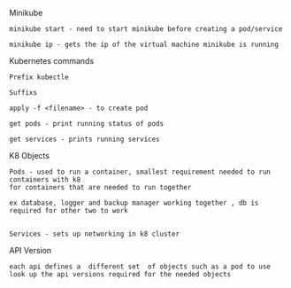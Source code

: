 Minikube

    minikube start - need to start minikube before creating a pod/service

    minikube ip - gets the ip of the virtual machine minikube is running

Kubernetes commands

    Prefix kubectle

    Suffixs

    apply -f <filename> - to create pod

    get pods - print running status of pods

    get services - prints running services

K8 Objects

    Pods - used to run a container, smallest requirement needed to run containers with k8
    for containers that are needed to run together

    ex database, logger and backup manager working together , db is required for other two to work


    Services - sets up networking in k8 cluster

API Version

    each api defines a  different set  of objects such as a pod to use
    look up the api versions required for the needed objects
